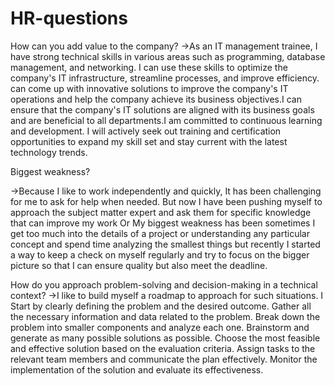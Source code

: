 # HR-questions

How can you add value to the company?
->As an IT management trainee, I have strong technical skills in various areas such as programming, database management, and networking. I can use these skills to optimize the company's IT infrastructure, streamline processes, and improve efficiency.
 can come up with innovative solutions to improve the company's IT operations and help the company achieve its business objectives.I can ensure that the company's IT solutions are aligned with its business goals and are beneficial to all departments.I am committed to continuous learning and development. I will actively seek out training and certification opportunities to expand my skill set and stay current with the latest technology trends.


Biggest weakness?

->Because I like to work independently and quickly, It has been challenging for me to ask for help when needed. But now I have been pushing myself to approach the subject matter expert and ask them for specific knowledge that can improve my work 
Or 
My biggest weakness has been sometimes I get too much into the details of a project or understanding any particular concept and spend time analyzing the smallest things but recently I started a way to keep a check on myself regularly and try to focus on the bigger picture so that I can ensure quality but also meet the deadline.

How do you approach problem-solving and decision-making in a technical context?
->I like to build myself a roadmap to approach for such situations.
I Start by clearly defining the problem and the desired outcome. Gather all the necessary information and data related to the problem.
Break down the problem into smaller components and analyze each one.
Brainstorm and generate as many possible solutions as possible.
Choose the most feasible and effective solution based on the evaluation criteria.
Assign tasks to the relevant team members and communicate the plan effectively.
Monitor the implementation of the solution and evaluate its effectiveness.
